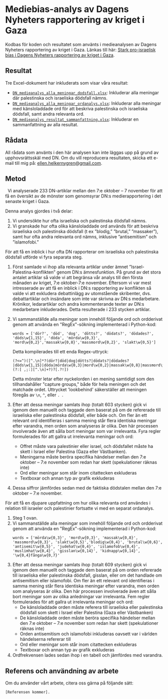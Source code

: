 # Mediebias-analys av Dagens Nyheters rapportering av kriget i Gaza

Kodbas för koden och resultatet som använts i medieanalysen av Dagens Nyheters rapportering av kriget i Gaza. Länkas till här: [Stark pro-israelisk bias i Dagens Nyheters rapportering av kriget i Gaza](https://ellenhelkernygren.substack.com/p/stark-pro-israelisk-bias-i-dagens?utm_source=profile&utm_medium=reader2).

## Resultat
Tre Excel-dokument har inkluderats som visar våra resultat:
 - [`DN_medieanalys_alla_meningar_dodsfall.xlsx`](DN_medieanalys_alla_meningar_dodsfall.xlsx): Inkluderar alla meningar där palestinska och israeliska dödsfall nämns.
 - [`DN_medieanalys_alla_meningar_ordanalys.xlsx`](DN_medieanalys_alla_meningar_ordanalys.xlsx): Inkluderar alla meningar med känsloladdade ord för att beskriva palestinska och israeliska dödsfall, samt andra relevanta ord.
 - [`DN_medieanalys_resultat_sammanfattning.xlsx`](DN_medieanalys_resultat_sammanfattning.xlsx): Inkluderar en sammanfattning av alla resultat.

## Rådata

All rådata som använts i den här analysen kan inte läggas upp på grund av upphovsrättsskäl med DN. Om du vill reproducera resultaten, skicka ett e-mail till mig på: [ellen.helkernygren@gmail.com](ellen.helkernygren@gmail.com).

## Metod
 
Vi analyserade 233 DN-artiklar mellan den 7:e oktober – 7 november för att få en översikt av de mönster som genomsyrar DN:s medierapportering i det senaste kriget i Gaza. 

Denna analys gjordes i två delar: 
 1. Vi undersökte hur ofta israeliska och palestinska dödsfall nämns.
 2. Vi granskade hur ofta olika känsloladdade ord används för att beskriva israeliska och palestinska dödsfall (t ex ”blodig,” ”brutal,” ”massaker”), samt hur ofta andra relevanta ord nämns, inklusive ”antisemitism” och ”islamofobi.”

För att få en inblick i hur ofta DN rapporterar om israeliska och palestinska dödsfall utförde vi fyra separata steg.
 1. Först samlade vi ihop alla relevanta artiklar under ämnet ”Israel-Palestina-konflikten” genom DN:s ämnesfunktion. På grund av det stora antalet artiklar så valde vi att begränsa vår analys till den första månaden av kriget, 7:e oktober-7:e november. Eftersom vi var mest intresserade av att få en inblick i DN:s rapportering av konflikten så valde vi att exkludera debattinlägg av utomstående skribenter, dvs. debattartiklar och insändare som inte var skrivna av DN:s medarbetare. Krönikor, ledarartiklar och andra kommenterande texter av DN:s medarbetare inkluderades. Detta resulterade i 233 stycken artiklar.
 2. Vi sammanställde alla meningar som innehöll följande ord och ordderivat genom att använda en "RegEx"-sökning implementerad i Python-kod:
    ```
    words = ['dör?', 'död', 'dog', 'dötts?', 'dödats?', 'dödades?', 'döds\w{1,15}', 'döda', 'mörda\w{0,3}', 'mord\w{0,2}','massak\w{0,8}','massmord\w{0,2}', 'slakt\w{0,5}']
    ```
    Detta kompilerades till ett enda Regex-uttryck:
    ```
    (?<=^)([^.\n]*?(dör?|död|dog|dötts?|dödats?|dödades?|döds\w{1,15}|döda|mörda\w{0,3}|mord\w{0,2}|massak\w{0,8}|massmord\w{0,2}|slakt\w{0,5})(?:[ ,;:][^.\n]+?)?[.?!])
    ```
    Detta mönster letar efter nyckelorden i en mening samtidigt som den tillhandahåller "capture groups," både för hela meningen och det matchade ordet. Uttrycket 'lookbehind' säkerställer att meningen föregås av `\n`, `^`, eller `. `.

3. Efter att dessa meningar samlats ihop (totalt 603 stycken) gick vi igenom dem manuellt och taggade dem baserat på om de refererade till israeliska eller palestinska dödsfall, eller både och. Om fler än ett relevant ord identifieras i samma mening står flera identiska meningar efter varandra, men orden som analyseras är olika. Den här processen involverade även att sålla bort meningar som var irrelevanta. Fyra regler formulerades för att gallra ut irrelevanta meningar och ord: 
   - Offret måste vara palestinier eller israel, och dödsfallet måste ha skett i Israel eller Palestina (Gaza eller Västbanken).
   - Meningarna måste beröra specifika händelser mellan den 7:e oktober – 7:e november som redan har skett (spekulationer räknas inte)
   - Ord eller meningar som står inom citattecken exkluderas
   - Textboxar och annan typ av grafik exkluderas
4. Dessa siffror jämfördes sedan med de faktiska dödstalen mellan den 7:e oktober – 7:e november.

För att få en djupare uppfattning om hur olika relevanta ord användes i relation till israeler och palestinier fortsatte vi med en separat ordanalys.
 
1. Steg 1 ovan. 
2. Vi sammanställde alla meningar som innehöll följande ord och ordderivat genom att använda en "RegEx"-sökning implementerad i Python-kod:
    ```
    words = ['mörda\w{0,3}', 'mord\w{0,3}', 'massak\w{0,8}', 'massmord\w{0,3}', 'slakt\w{0,5}','blodig\w{0,4}', 'brutal\w{0,6}', 'antisemit\w{0,5}', 'judehat\w{0,4}', 'islamofob\w{0,4}', 'muslimhat\w{0,4}', 'gisslan\w{0,14}', 'kidnapp\w{0,14}', '\w{0,4}fånga\w{0,7}'
    ```
3. Efter att dessa meningar samlats ihop (totalt 609 stycken) gick vi igenom dem manuellt och taggade dem baserat på om orden refererade till israeliska eller palestinska dödsfall, gisslan, eller om det handlade om antisemitism eller islamofobi. Om fler än ett relevant ord identifieras i samma mening står flera identiska meningar efter varandra, men orden som analyseras är olika. Den här processen involverade även att sålla bort meningar som av olika anledningar var irrelevanta. Fem regler formulerades för att gallra ut irrelevanta meningar och ord: 
   - De känsloladdade orden måste referera till israeliska eller palestinska dödsfall som skett i Israel eller Palestina (Gaza eller Västbanken) 
   - De känsloladdade orden måste beröra specifika händelser mellan den 7:e oktober – 7:e november som redan har skett (spekulationer räknas inte)
   - Orden antisemitism och islamofobi inkluderas oavsett var i världen händelserna refererar till 
   - Ord eller meningar som står inom citattecken exkluderas
   - Textboxar och annan typ av grafik exkluderas
4. Ordfrekvensen lades sedan ihop i en tabell och jämfördes med varandra.

## Referens och användning av arbete

Om du använder vårt arbete, citera oss gärna på följande sätt:
```
[Referensen kommer].
```
